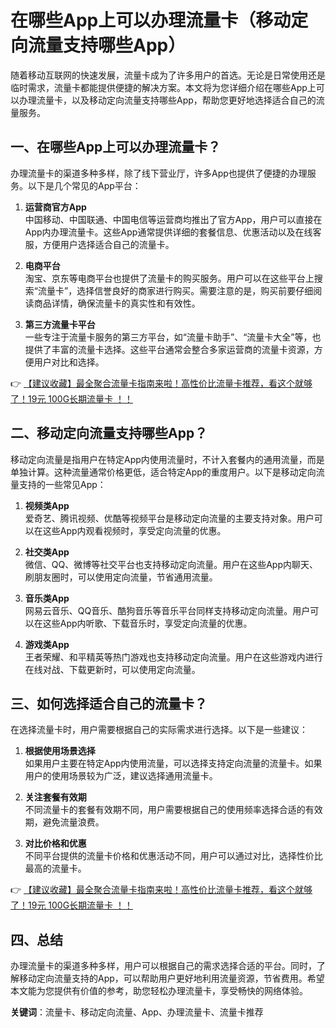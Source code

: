 # 在哪些App上可以办理流量卡（移动定向流量支持哪些App）

随着移动互联网的快速发展，流量卡成为了许多用户的首选。无论是日常使用还是临时需求，流量卡都能提供便捷的解决方案。本文将为您详细介绍在哪些App上可以办理流量卡，以及移动定向流量支持哪些App，帮助您更好地选择适合自己的流量服务。

## 一、在哪些App上可以办理流量卡？

办理流量卡的渠道多种多样，除了线下营业厅，许多App也提供了便捷的办理服务。以下是几个常见的App平台：

1. **运营商官方App**  
   中国移动、中国联通、中国电信等运营商均推出了官方App，用户可以直接在App内办理流量卡。这些App通常提供详细的套餐信息、优惠活动以及在线客服，方便用户选择适合自己的流量卡。

2. **电商平台**  
   淘宝、京东等电商平台也提供了流量卡的购买服务。用户可以在这些平台上搜索“流量卡”，选择信誉良好的商家进行购买。需要注意的是，购买前要仔细阅读商品详情，确保流量卡的真实性和有效性。

3. **第三方流量卡平台**  
   一些专注于流量卡服务的第三方平台，如“流量卡助手”、“流量卡大全”等，也提供了丰富的流量卡选择。这些平台通常会整合多家运营商的流量卡资源，方便用户对比和选择。

👉 [【建议收藏】最全聚合流量卡指南来啦！高性价比流量卡推荐，看这个就够了！19元 100G长期流量卡 ！！](https://bit.ly/Liuliangka)

## 二、移动定向流量支持哪些App？

移动定向流量是指用户在特定App内使用流量时，不计入套餐内的通用流量，而是单独计算。这种流量通常价格更低，适合特定App的重度用户。以下是移动定向流量支持的一些常见App：

1. **视频类App**  
   爱奇艺、腾讯视频、优酷等视频平台是移动定向流量的主要支持对象。用户可以在这些App内观看视频时，享受定向流量的优惠。

2. **社交类App**  
   微信、QQ、微博等社交平台也支持移动定向流量。用户在这些App内聊天、刷朋友圈时，可以使用定向流量，节省通用流量。

3. **音乐类App**  
   网易云音乐、QQ音乐、酷狗音乐等音乐平台同样支持移动定向流量。用户可以在这些App内听歌、下载音乐时，享受定向流量的优惠。

4. **游戏类App**  
   王者荣耀、和平精英等热门游戏也支持移动定向流量。用户在这些游戏内进行在线对战、下载更新时，可以使用定向流量。

## 三、如何选择适合自己的流量卡？

在选择流量卡时，用户需要根据自己的实际需求进行选择。以下是一些建议：

1. **根据使用场景选择**  
   如果用户主要在特定App内使用流量，可以选择支持定向流量的流量卡。如果用户的使用场景较为广泛，建议选择通用流量卡。

2. **关注套餐有效期**  
   不同流量卡的套餐有效期不同，用户需要根据自己的使用频率选择合适的有效期，避免流量浪费。

3. **对比价格和优惠**  
   不同平台提供的流量卡价格和优惠活动不同，用户可以通过对比，选择性价比最高的流量卡。

👉 [【建议收藏】最全聚合流量卡指南来啦！高性价比流量卡推荐，看这个就够了！19元 100G长期流量卡 ！！](https://bit.ly/Liuliangka)

## 四、总结

办理流量卡的渠道多种多样，用户可以根据自己的需求选择合适的平台。同时，了解移动定向流量支持的App，可以帮助用户更好地利用流量资源，节省费用。希望本文能为您提供有价值的参考，助您轻松办理流量卡，享受畅快的网络体验。

**关键词**：流量卡、移动定向流量、App、办理流量卡、流量卡推荐